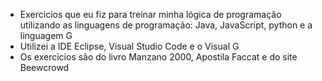 - Exercicios que eu fiz para treinar minha lógica de programação utilizando as linguagens de programação: Java, JavaScript, python e a linguagem G
- Utilizei a IDE Eclipse, Visual Studio Code e o Visual G
- Os exercicios são do livro Manzano 2000, Apostila Faccat e do site Beewcrowd
